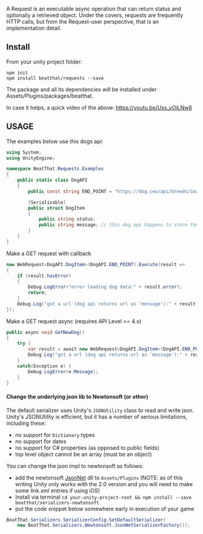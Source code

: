 A Request is an executable async operation that can return status and optionally a retrieved object. Under the covers, requests are frequently HTTP calls, but from the Request-user perspective, that is an implementation detail.

## Install

From your unity project folder:

    npm init
    npm install beatthat/requests --save

The package and all its dependencies will be installed under Assets/Plugins/packages/beatthat.

In case it helps, a quick video of the above: https://youtu.be/Uss_yOiLNw8

## USAGE

The examples below use this dogs api:

```c#
using System;
using UnityEngine;

namespace BeatThat.Requests.Examples
{
    public static class DogAPI
    {
        public const string END_POINT = "https://dog.ceo/api/breeds/image/random";

        [Serializable]
        public struct DogItem
        {
            public string status;
            public string message; // this dog api happens to store the image url in a property called 'message'
        }
    }
}
```

Make a GET request with callback

```c#
new WebRequest<DogAPI.DogItem>(DogAPI.END_POINT).Execute(result =>
{
    if (result.hasError)
    {
        Debug.LogError("error loading dog data:" + result.error);
        return;
    }
    Debug.Log("got a url (dog api returns url as 'message'):" + result.item.message);
});
```

Make a GET request async (requires API Level >= 4.x)

```c#
public async void GetNewDog()
{
    try {
        var result = await new WebRequest<DogAPI.DogItem>(DogAPI.END_POINT).ExecuteAsync();
        Debug.Log("got a url (dog api returns url as 'message'):" + result.item.message);
    }
    catch(Exception e) {
        Debug.LogError(e.Message);
    }
}
```

#### Change the underlying json lib to Newtonsoft (or other)

The default serializer uses Unity's `JSONUtility` class to read and write json. Unity's JSONUtility is efficient, but it has a number of serious limitations, including these:

- no support for `Dictionary` types
- no support for dates
- no support for C# properties (as opposed to public fields)
- top level object cannot be an array (must be an object)

You can change the json impl to newtonsoft as follows:

- add the newtonsoft [JsonNet](https://www.newtonsoft.com/json) dll to `Assets/Plugins` (NOTE: as of this writing Unity only works with the 2.0 version and you will need to make some link.xml entries if using iOS)
- Install via terminal `cd your-unity-project-root && npm install --save beatthat/serializers-newtonsoft`
- put the code snippet below somewhere early in execution of your game

```c#
BeatThat.Serializers.SerializerConfig.SetDefaultSerializer(
    new BeatThat.Serializers.Newtonsoft.JsonNetSerializerFactory());
```
